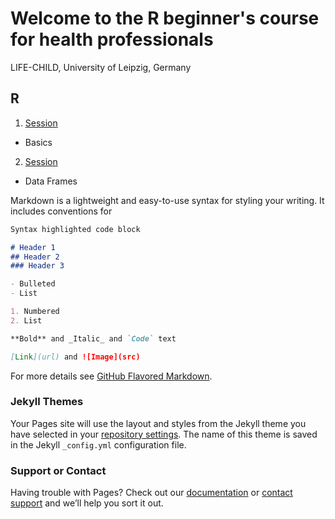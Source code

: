 # Welcome to the R beginner's course for health professionals
LIFE-CHILD, University of Leipzig, Germany

## R

1. [Session](https://github.com/TPeschel/R-Course/blob/master/sessions/session4/slides/html/talk.html)
  - Basics
2. [Session](https://TPeschel.github.io/sessions/session4/slides/html/talk.html)
  - Data Frames


Markdown is a lightweight and easy-to-use syntax for styling your writing. It includes conventions for

```markdown
Syntax highlighted code block

# Header 1
## Header 2
### Header 3

- Bulleted
- List

1. Numbered
2. List

**Bold** and _Italic_ and `Code` text

[Link](url) and ![Image](src)
```

For more details see [GitHub Flavored Markdown](https://guides.github.com/features/mastering-markdown/).

### Jekyll Themes

Your Pages site will use the layout and styles from the Jekyll theme you have selected in your [repository settings](https://github.com/TPeschel/R-Course/settings). The name of this theme is saved in the Jekyll `_config.yml` configuration file.

### Support or Contact

Having trouble with Pages? Check out our [documentation](https://help.github.com/categories/github-pages-basics/) or [contact support](https://github.com/contact) and we’ll help you sort it out.
